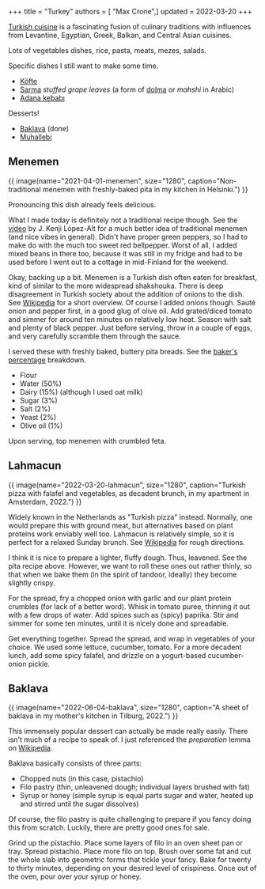 +++
title = "Turkey"
authors = [ "Max Crone",]
updated = 2022-03-20
+++


[Turkish cuisine](https://en.wikipedia.org/wiki/Turkish_cuisine) is a fascinating fusion of culinary traditions with influences from Levantine, Egyptian, Greek, Balkan, and Central Asian cuisines.

Lots of vegetables dishes, rice, pasta, meats, mezes, salads.

Specific dishes I still want to make some time.

- [Köfte](https://en.wikipedia.org/wiki/K%C3%B6fte)
- [Sarma](https://en.wikipedia.org/wiki/Sarma_(food)) *stuffed grape leaves* (a form of [dolma](https://en.wikipedia.org/wiki/Dolma) or *mahshi* in Arabic)
- [Adana kebabı](https://en.wikipedia.org/wiki/Adana_kebab%C4%B1)

Desserts!

- [Baklava](https://en.wikipedia.org/wiki/Baklava) (done)
- [Muhallebi](https://en.wikipedia.org/wiki/Muhallebi)

## Menemen
{{ image(name="2021-04-01-menemen", size="1280", caption="Non-traditional menemen with freshly-baked pita in my kitchen in Helsinki.") }}

Pronouncing this dish already feels delicious.

What I made today is definitely not a traditional recipe though.
See the [video](https://www.youtube.com/watch?v=uFxXw0eSSC0) by J. Kenji López-Alt for a much better idea of traditional menemen (and nice vibes in general).
Didn't have proper green peppers, so I had to make do with the much too sweet red bellpepper.
Worst of all, I added mixed beans in there too, because it was still in my fridge and had to be used before I went out to a cottage in mid-Finland for the weekend.

Okay, backing up a bit.
Menemen is a Turkish dish often eaten for breakfast, kind of similar to the more widespread shakshouka.
There is deep disagreement in Turkish society about the addition of onions to the dish.
See [Wikipedia](https://en.wikipedia.org/wiki/Menemen_(food)) for a short overview.
Of course I added onions though.
Sauté onion and pepper first, in a good glug of olive oil.
Add grated/diced tomato and simmer for around ten minutes on relatively low heat.
Season with salt and plenty of black pepper.
Just before serving, throw in a couple of eggs, and very carefully scramble them through the sauce.

I served these with freshly baked, buttery pita breads.
See the [baker's percentage](https://en.wikipedia.org/wiki/Baker_percentage) breakdown.

- Flour
- Water (50%)
- Dairy (15%) (although I used oat milk)
- Sugar (3%)
- Salt (2%)
- Yeast (2%)
- Olive oil (1%)

Upon serving, top menemen with crumbled feta.

## Lahmacun

{{ image(name="2022-03-20-lahmacun", size="1280", caption="Turkish pizza with falafel and vegetables, as decadent brunch, in my apartment in Amsterdam, 2022.") }}

Widely known in the Netherlands as "Turkish pizza" instead. Normally, one would prepare this with ground meat, but alternatives based on plant proteins work enviably well too. Lahmacun is relatively simple, so it is perfect for a relaxed Sunday brunch. See [Wikipedia](https://en.m.wikipedia.org/wiki/Lahmacun) for rough directions.

I think it is nice to prepare a lighter, fluffy dough. Thus, leavened. See the pita recipe above. However, we want to roll these ones out rather thinly, so that when we bake them (in the spirit of tandoor, ideally) they become slightly crispy.

For the spread, fry a chopped onion with garlic and our plant protein crumbles (for lack of a better word). Whisk in tomato puree, thinning it out with a few drops of water. Add spices such as (spicy) paprika. Stir and simmer for some ten minutes, until it is nicely done and spreadable.

Get everything together. Spread the spread, and wrap in vegetables of your choice. We used some lettuce, cucumber, tomato. For a more decadent lunch, add some spicy falafel, and drizzle on a yogurt-based cucumber-onion pickle.

## Baklava

{{ image(name="2022-06-04-baklava", size="1280", caption="A sheet of baklava in my mother's kitchen in Tilburg, 2022.") }}

This immensely popular dessert can actually be made really easily. There isn't much of a recipe to speak of. I just referenced the *preparation* lemma on [Wikipedia](https://en.wikipedia.org/wiki/Baklava#Preparation).

Baklava basically consists of three parts:

- Chopped nuts (in this case, pistachio)
- Filo pastry (thin, unleavened dough; individual layers brushed with fat)
- Syrup or honey (simple syrup is equal parts sugar and water, heated up and stirred until the sugar dissolves)

Of course, the filo pastry is quite challenging to prepare if you fancy doing this from scratch. Luckily, there are pretty good ones for sale.

Grind up the pistachio. Place some layers of filo in an oven sheet pan or tray. Spread pistachio. Place more filo on top. Brush over some fat and cut the whole slab into geometric forms that tickle your fancy. Bake for twenty to thirty minutes, depending on your desired level of crispiness. Once out of the oven, pour over your syrup or honey.
